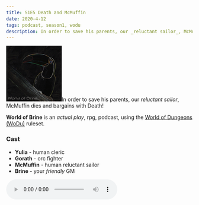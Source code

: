 ```yaml
---
title: S1E5 Death and McMuffin
date: 2020-4-12
tags: podcast, season1, wodu
description: In order to save his parents, our _reluctant sailor_, McMuffin dies and bargains with Death!
---
```


![thumb](assets/images/season1_thumb.png)In order to save his parents, our _reluctant sailor_, McMuffin dies and bargains with Death!

**World of Brine** is an _actual play_, rpg, podcast, using the [World of Dungeons (WoDu)](http://www.onesevendesign.com/dw/world_of_dungeons_1979.pdf) ruleset.

<break>

### Cast
- **Yulia** - human cleric
- **Gorath** - orc fighter
- **McMuffin** - human reluctant sailor
- **Brine** - your _friendly_ GM

<audio controls src="https://archive.org/download/s1e9-cloud_city/s1e5-death_and_mcmuffin.mp3"></audio>